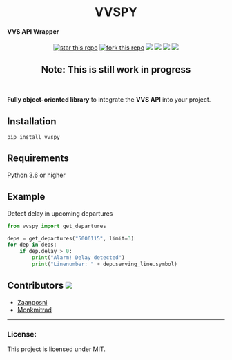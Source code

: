 <h1 align="center">VVSPY</h1>
<h4>VVS API Wrapper</h4>
<p align="center">
<a href="https://github.com/zaanposni/vvs"><img alt="star this repo" src="https://img.shields.io/github/stars/zaanposni/vvs" /></a>
<a href="https://github.com/zaanposni/vvs/fork"><img alt="fork this repo" src="https://img.shields.io/github/forks/zaanposni/vvs" /></a>
<img src="https://img.shields.io/badge/api-vvs-orange" />
<img src="https://img.shields.io/pypi/pyversions/vvspy" />
<img src="https://img.shields.io/pypi/v/vvspy" />
<a href="https://github.com/zaanposni/vvs/blob/dev/LICENSE"><img src="https://img.shields.io/github/license/zaanposni/vvs.svg"/></a>
<h2 align="center">Note: This is still work in progress</h2><br />

**Fully object-oriented library** to integrate the **VVS API** into your project.


## Installation

```
pip install vvspy
```

## Requirements

Python 3.6 or higher

## Example
Detect delay in upcoming departures
```python
from vvspy import get_departures

deps = get_departures("5006115", limit=3)
for dep in deps:
    if dep.delay > 0:
        print("Alarm! Delay detected")
        print("Linenumber: " + dep.serving_line.symbol)
```

## Contributors <img src="https://img.shields.io/badge/contributions-welcome-brightgreen.svg?style=flat"/>

- <a href="https://github.com/zaanposni">Zaanposni</a>
- <a href="https://github.com/Monkmitrad">Monkmitrad</a>
<hr />

### License:

This project is licensed under MIT.